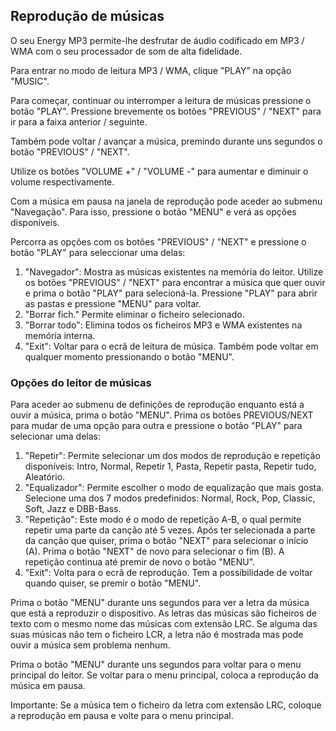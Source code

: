 ## Reprodução de músicas

O seu Energy MP3 permite-lhe desfrutar de áudio codificado em MP3 / WMA com o seu processador de som de alta fidelidade. 

Para entrar no modo de leitura MP3 / WMA, clique "PLAY" na opção "MUSIC".

Para começar, continuar ou interromper a leitura de músicas pressione o botão "PLAY". Pressione brevemente os botões "PREVIOUS" /
"NEXT" para ir para a faixa anterior / seguinte. 

Também pode voltar / avançar a música, premindo durante uns segundos o botão "PREVIOUS" / "NEXT".

Utilize os botões "VOLUME +" / "VOLUME -" para aumentar e diminuir o volume respectivamente. 

Com a música em pausa na janela de reprodução pode aceder ao submenu "Navegação". Para isso, pressione o botão "MENU" e verá as 
opções disponíveis. 

Percorra as opções com os botões "PREVIOUS" / "NEXT" e pressione o botão "PLAY" para seleccionar uma delas:

1. "Navegador": Mostra as músicas existentes na memória do leitor. Utilize os botões  "PREVIOUS" / "NEXT" para encontrar a música que quer ouvir e prima o botão "PLAY" para selecioná-la. Pressione "PLAY" para abrir as pastas e pressione "MENU" para voltar.
2. "Borrar fich." Permite eliminar o ficheiro selecionado.
3. "Borrar todo": Elimina todos os ficheiros MP3 e WMA existentes na memória interna.
4. "Exit": Voltar para o ecrã de leitura de música. Também pode voltar em qualquer momento pressionando o botão "MENU".

### Opções do leitor de músicas

Para aceder ao submenu de definições de reprodução enquanto está a ouvir a música, prima o botão "MENU". Prima os botões PREVIOUS/NEXT para mudar de uma opção para outra e pressione o botão "PLAY" para selecionar uma delas:
1.	"Repetir": Permite selecionar um dos modos de reprodução e repetição disponíveis: Intro, Normal, Repetir 1, Pasta, Repetir pasta, Repetir tudo, Aleatório.
2.	"Equalizador": Permite escolher o modo de equalização que mais gosta. Selecione uma dos 7 modos predefinidos: Normal, Rock, Pop, Classic, Soft, Jazz e DBB-Bass.
3.	"Repetição": Este modo é o modo de repetição A-B, o qual permite repetir uma parte da canção até 5 vezes. Após ter selecionada a parte da canção que quiser, prima o botão "NEXT" para selecionar o início (A). Prima o botão "NEXT" de novo para selecionar o fim (B). A repetição continua até premir de novo o botão "MENU".
4.	"Exit": Volta para o ecrã de reprodução. Tem a possibilidade de voltar quando quiser, se premir o botão "MENU".

Prima o botão "MENU" durante uns segundos para ver a letra da música que está a reproduzir o dispositivo. As letras das músicas são ficheiros de texto com o mesmo nome das músicas com extensão LRC. Se alguma das suas músicas não tem o ficheiro LCR, a letra não é mostrada mas pode ouvir a música sem problema nenhum.

Prima o botão "MENU" durante uns segundos para voltar para o menu principal do leitor. Se voltar para o menu principal, coloca a reprodução da música em pausa.

Importante: Se a música tem o ficheiro da letra com extensão LRC, coloque a reprodução em pausa e volte para o menu principal.


